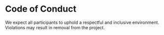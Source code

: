 # Code of Conduct

We expect all participants to uphold a respectful and inclusive environment.
Violations may result in removal from the project.
